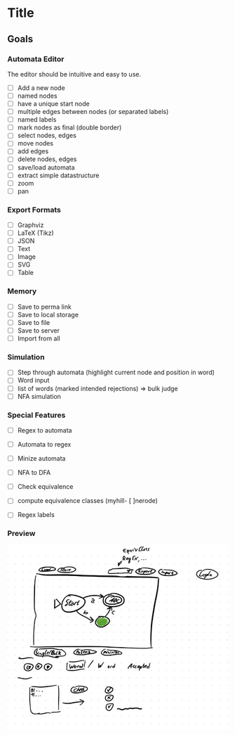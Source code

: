 # Title

<General Info>

## Goals

### Automata Editor

The editor should be intuitive and easy to use.
- [ ] Add a new node
- [ ] named nodes
- [ ] have a unique start node
- [ ] multiple edges between nodes (or separated labels)
- [ ] named labels
- [ ] mark nodes as final (double border)
- [ ] select nodes, edges
- [ ] move nodes
- [ ] add edges
- [ ] delete nodes, edges
- [ ] save/load automata
- [ ] extract simple datastructure
- [ ] zoom
- [ ] pan

### Export Formats

- [ ] Graphviz
- [ ] LaTeX (Tikz)
- [ ] JSON
- [ ] Text
- [ ] Image
- [ ] SVG
- [ ] Table

### Memory

- [ ] Save to perma link
- [ ] Save to local storage
- [ ] Save to file
- [ ] Save to server
- [ ] Import from all

### Simulation

- [ ] Step through automata (highlight current node and position in word)
- [ ] Word input
- [ ] list of words (marked intended rejections) => bulk judge
- [ ] NFA simulation

### Special Features

- [ ] Regex to automata
- [ ] Automata to regex
- [ ] Minize automata
- [ ] NFA to DFA
- [ ] Check equivalence
- [ ] compute equivalence classes (myhill- [ ]nerode)
- [ ] Regex labels


### Preview

![Concept](concept.png)